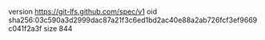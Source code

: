 version https://git-lfs.github.com/spec/v1
oid sha256:03c590a3d2999dac87a21f3c6ed1bd2ac40e88a2ab726fcf3ef9669c041f2a3f
size 844
